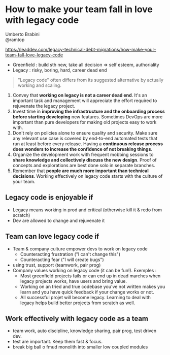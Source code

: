 
# How to make your team fall in love with legacy code

Umberto Brabini  
@ramtop

https://leaddev.com/legacy-technical-debt-migrations/how-make-your-team-fall-love-legacy-code

* Greenfield : build sth new, take all decision => self esteem, authoriality
* Legacy : risky, boring, hard, career dead end

> "Legacy code" often differs from its suggested alternative by actually working and scaling.


1. Convey that **working on legacy is not a career dead end**. It's an important task and management will appreciate the effort required to rejuvenate the legacy project.
2.    Invest time in **improving the infrastructure and the onboarding process before starting developing** new features. Sometimes DevOps are more important than pure developers for making old projects easy to work with.
3.    Don't rely on policies alone to ensure quality and security. Make sure any relevant use case is covered by end-to-end automated tests that run at least before every release. Having a **continuous release process does wonders to increase the confidence of not breaking things**.
4.    Organize the development work with frequent mobbing sessions to **share knowledge and collectively discuss the new design**. Proof of concepts and explorations are best done solo in separate branches.
5.    Remember that **people are much more important than technical decisions**. Working effectively on legacy code starts with the culture of your team.


## Legacy code is enjoyable if

* Legacy means working in prod and critical (otherwise kill it & redo from scratch)
* Dev are allowed to change and rejuvenate it

## Team can love legacy code if

* Team & company culture empower devs to work on legacy code
  * Counteracting frustration ("I can't change this")
  * Counteracting fear ("I will create bugs")
 * using trust, support (teamwork, pair prog)
* Company values working on legacy code (it can be fun!). Exemples :
   * Most greenfield projects fails or can end up in dead marches when legacy projects works, have users and bring value.
   * Working on an tried and true codebase you've not written makes you learn and you have quick feedback if your change works or not.
  * All successful projet will become legacy. Learning to deal with legacy helps build better projects from scratch as well.

## Work effectively with legacy code as a team  

* team work, auto discipline, knowledge sharing, pair prog, test driven dev.
* test are important. Keep them fast & focus.
* break big ball o fmud monolith into smaller low coupled modules



